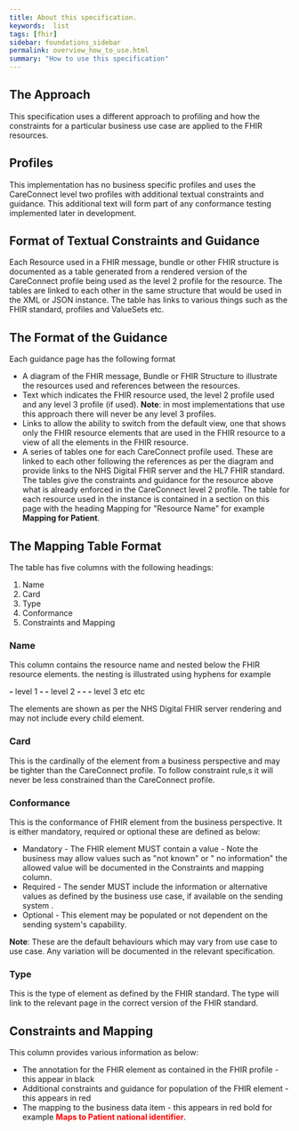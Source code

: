 ```yaml
---
title: About this specification.
keywords:  list
tags: [fhir]
sidebar: foundations_sidebar
permalink: overview_how_to_use.html
summary: "How to use this specification"
---
```


## The Approach ##

This specification uses a different approach to profiling and how the constraints for a particular business use case are applied to the FHIR resources. 

## Profiles ##
This implementation has no business specific profiles and uses the CareConnect level two profiles with additional textual constraints and guidance. This additional text will form part of any conformance testing implemented later in development. 

## Format of Textual Constraints and Guidance ##       

Each Resource used in a FHIR message, bundle or other FHIR structure is documented as a table generated from a rendered version of the CareConnect profile being used as the level 2 profile for the resource. The tables are linked to each other in the same structure that would be used in the XML or JSON instance. The table has links to various things such as the FHIR standard, profiles and ValueSets etc.

## The Format of the Guidance ##

Each guidance page has the following format

- A diagram of the FHIR message, Bundle or FHIR Structure to illustrate the resources used and references between the resources.
- Text which indicates the FHIR resource used, the level 2 profile used and any level 3 profile (if used). **Note**: in most implementations that use this approach there will never be any level 3 profiles.
- Links to allow the ability to switch from the default view, one that shows only the FHIR resource elements that are used in the FHIR resource to a view of all the elements in the FHIR resource. 
- A series of tables one for each CareConnect profile used. These are linked to each other following the references as per the diagram and provide links to the NHS Digital FHIR server and the HL7 FHIR standard. The tables give the constraints and guidance for the resource above what is already enforced in the CareConnect level 2 profile. The table for each resource used in the instance is contained in a section on this page with the heading Mapping for "Resource Name" for example **Mapping for Patient**.

## The Mapping Table Format ##
The table has five columns with the following headings:
1. Name
2. Card
3. Type
4. Conformance
5. Constraints and Mapping

### Name ###
This column contains the resource name and nested below the FHIR resource elements. the nesting is illustrated using hyphens for example

**-** level 1
**- -** level 2
**- - -** level 3 etc etc

The elements are shown as per the NHS Digital FHIR server rendering and may not include every child element.

### Card ###
This is the cardinally of the element from a business perspective and may be tighter than the CareConnect profile. To follow constraint rule,s it will never be less constrained than the CareConnect profile.

### Conformance ###
This is the conformance of FHIR element from the business perspective. It is either mandatory, required or optional these are defined as below:

-  Mandatory - The FHIR element MUST contain a value - Note the business may allow values such as "not known" or " no information" the allowed value will be documented in the Constraints and mapping column.
-  Required - The sender MUST include the information or alternative values as defined by the business use case, if available on the sending system .
-  Optional - This element may be populated or not dependent on the sending system's capability.

**Note**: These are the default behaviours which may vary from use case to use case. Any variation will be documented in the relevant specification.  

### Type ###
This is the type of element as defined by the FHIR standard. The type will link to the relevant page in the correct version of the FHIR standard.

## Constraints and Mapping ##
This column provides various information as below:
- The annotation for the FHIR element as contained in the FHIR profile - this appear in black
- Additional constraints and guidance for population of the FHIR element - this appears in red
- The mapping to the business data item - this appears in red bold for example<font color='red'> <b>Maps to Patient national identifier</b></font>.

 